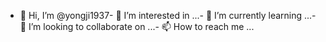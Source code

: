 - 👋 Hi, I’m @yongji1937- 👀 I’m interested in ...- 🌱 I’m currently learning ...- 💞️ I’m looking to collaborate on ...- 📫 How to reach me ...<!---yongji1937/yongji1937 is a ✨ special ✨ repository because its `README.md` (this file) appears on your GitHub profile.You can click the Preview link to take a look at your changes.--->

